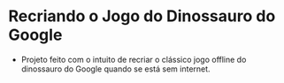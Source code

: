 # Recriando o Jogo do Dinossauro do Google

* Projeto feito com o intuito de recriar o clássico jogo offline do dinossauro do Google quando se está sem internet.

